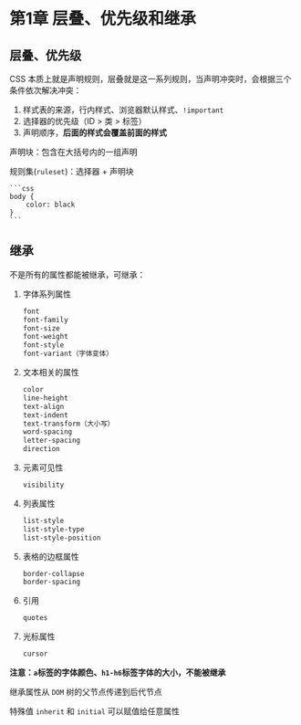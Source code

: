 # 第1章 层叠、优先级和继承

## 层叠、优先级

CSS 本质上就是声明规则，层叠就是这一系列规则，当声明冲突时，会根据三个条件依次解决冲突：

1. 样式表的来源，行内样式、浏览器默认样式、`!important`
2. 选择器的优先级（ID > 类 > 标签）
3. 声明顺序，**后面的样式会覆盖前面的样式**

声明块：包含在大括号内的一组声明

规则集(`ruleset`)：选择器 + 声明块

    ```css
    body {
        color: black
    }
    ```

## 继承

不是所有的属性都能被继承，可继承：

1. 字体系列属性

    ```css
    font
    font-family
    font-size
    font-weight
    font-style
    font-variant（字体变体）
    ```

2. 文本相关的属性

    ```css
    color
    line-height
    text-align
    text-indent
    text-transform（大小写）
    word-spacing
    letter-spacing
    direction
    ```

3. 元素可见性

    ```css
    visibility
    ```

4. 列表属性

    ```css
    list-style
    list-style-type
    list-style-position
    ```

5. 表格的边框属性

    ```css
    border-collapse
    border-spacing
    ```

6. 引用

    ```css
    quotes
    ```

7. 光标属性

    ```css
    cursor
    ```

**注意：`a`标签的字体颜色、`h1-h6`标签字体的大小，不能被继承**

继承属性从 `DOM` 树的父节点传递到后代节点

特殊值 `inherit` 和 `initial` 可以赋值给任意属性
